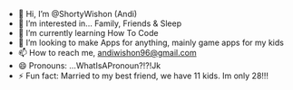 - 👋 Hi, I’m @ShortyWishon (Andi)
- 👀 I’m interested in... Family, Friends & Sleep
- 🌱 I’m currently learning How To Code
- 💞️ I’m looking to make Apps for anything, mainly game apps for my kids
- 📫 How to reach me, andiwishon96@gmail.com
- 😄 Pronouns: ...WhatIsAPronoun?!?!Jk
- ⚡ Fun fact: Married to my best friend, we have 11 kids. Im only 28!!!

<!---
ShortyWishon is a ✨ special ✨ repository because its `README.md` (this file) appears on your GitHub profile.
You can click the Preview link to take a look at your changes.
--->
